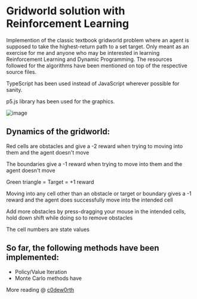 # Gridworld solution with Reinforcement Learning
Implemention of the classic textbook gridworld problem where an agent is supposed to take the highest-return path to a set target.
Only meant as an exercise for me and anyone who may be interested in learning Reinforcement Learning and Dynamic Programming.
The resources followed for the algorithms have been mentioned on top of the respective source files.

TypeScript has been used instead of JavaScript wherever possible for sanity.

p5.js library has been used for the graphics.

![image](https://github.com/user-attachments/assets/2be6088b-56f7-473a-84f4-7df465561772)

## Dynamics of the gridworld:
Red cells are obstacles and give a -2 reward when trying to moving into them and the agent doesn't move

The boundaries give a -1 reward when trying to move into them and the agent doesn't move

Green triangle = Target = +1 reward

Moving into any cell other than an obstacle or target or boundary gives a -1 reward and the agent does successfully move into the intended cell

Add more obstacles by press-dragging your mouse in the intended cells, hold down shift while doing so to remove obstacles

The cell numbers are state values

## So far, the following methods have been implemented:
- Policy/Value Iteration
- Monte Carlo methods have

More reading @ [c0dew0rth](c0dew0rth.blogspot.com)
